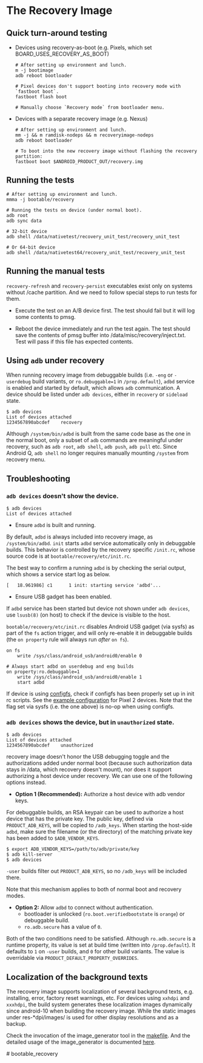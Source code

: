 The Recovery Image
==================

Quick turn-around testing
-------------------------

* Devices using recovery-as-boot (e.g. Pixels, which set BOARD\_USES\_RECOVERY\_AS\_BOOT)

      # After setting up environment and lunch.
      m -j bootimage
      adb reboot bootloader

      # Pixel devices don't support booting into recovery mode with `fastboot boot`.
      fastboot flash boot

      # Manually choose `Recovery mode` from bootloader menu.

* Devices with a separate recovery image (e.g. Nexus)

      # After setting up environment and lunch.
      mm -j && m ramdisk-nodeps && m recoveryimage-nodeps
      adb reboot bootloader

      # To boot into the new recovery image without flashing the recovery partition:
      fastboot boot $ANDROID_PRODUCT_OUT/recovery.img

Running the tests
-----------------

    # After setting up environment and lunch.
    mmma -j bootable/recovery

    # Running the tests on device (under normal boot).
    adb root
    adb sync data

    # 32-bit device
    adb shell /data/nativetest/recovery_unit_test/recovery_unit_test

    # Or 64-bit device
    adb shell /data/nativetest64/recovery_unit_test/recovery_unit_test

Running the manual tests
------------------------

`recovery-refresh` and `recovery-persist` executables exist only on systems without
/cache partition. And we need to follow special steps to run tests for them.

- Execute the test on an A/B device first. The test should fail but it will log
  some contents to pmsg.

- Reboot the device immediately and run the test again. The test should save the
  contents of pmsg buffer into /data/misc/recovery/inject.txt. Test will pass if
  this file has expected contents.

Using `adb` under recovery
--------------------------

When running recovery image from debuggable builds (i.e. `-eng` or `-userdebug` build variants, or
`ro.debuggable=1` in `/prop.default`), `adbd` service is enabled and started by default, which
allows `adb` communication. A device should be listed under `adb devices`, either in `recovery` or
`sideload` state.

    $ adb devices
    List of devices attached
    1234567890abcdef    recovery

Although `/system/bin/adbd` is built from the same code base as the one in the normal boot, only a
subset of `adb` commands are meaningful under recovery, such as `adb root`, `adb shell`, `adb push`,
`adb pull` etc. Since Android Q, `adb shell` no longer requires manually mounting `/system` from
recovery menu.

## Troubleshooting

### `adb devices` doesn't show the device.

    $ adb devices
    List of devices attached

 * Ensure `adbd` is built and running.

By default, `adbd` is always included into recovery image, as `/system/bin/adbd`. `init` starts
`adbd` service automatically only in debuggable builds. This behavior is controlled by the recovery
specific `/init.rc`, whose source code is at `bootable/recovery/etc/init.rc`.

The best way to confirm a running `adbd` is by checking the serial output, which shows a service
start log as below.

    [   18.961986] c1      1 init: starting service 'adbd'...

 * Ensure USB gadget has been enabled.

If `adbd` service has been started but device not shown under `adb devices`, use `lsusb(8)` (on
host) to check if the device is visible to the host.

`bootable/recovery/etc/init.rc` disables Android USB gadget (via sysfs) as part of the `fs` action
trigger, and will only re-enable it in debuggable builds (the `on property` rule will always run
_after_ `on fs`).

    on fs
        write /sys/class/android_usb/android0/enable 0

    # Always start adbd on userdebug and eng builds
    on property:ro.debuggable=1
        write /sys/class/android_usb/android0/enable 1
        start adbd

If device is using [configfs](https://www.kernel.org/doc/Documentation/usb/gadget_configfs.txt),
check if configfs has been properly set up in init rc scripts. See the [example
configuration](https://android.googlesource.com/device/google/wahoo/+/master/init.recovery.hardware.rc)
for Pixel 2 devices. Note that the flag set via sysfs (i.e. the one above) is no-op when using
configfs.

### `adb devices` shows the device, but in `unauthorized` state.

    $ adb devices
    List of devices attached
    1234567890abcdef    unauthorized

recovery image doesn't honor the USB debugging toggle and the authorizations added under normal boot
(because such authorization data stays in /data, which recovery doesn't mount), nor does it support
authorizing a host device under recovery. We can use one of the following options instead.

 * **Option 1 (Recommended):** Authorize a host device with adb vendor keys.

For debuggable builds, an RSA keypair can be used to authorize a host device that has the private
key. The public key, defined via `PRODUCT_ADB_KEYS`, will be copied to `/adb_keys`. When starting
the host-side `adbd`, make sure the filename (or the directory) of the matching private key has been
added to `$ADB_VENDOR_KEYS`.

    $ export ADB_VENDOR_KEYS=/path/to/adb/private/key
    $ adb kill-server
    $ adb devices

`-user` builds filter out `PRODUCT_ADB_KEYS`, so no `/adb_keys` will be included there.

Note that this mechanism applies to both of normal boot and recovery modes.

 * **Option 2:** Allow `adbd` to connect without authentication.
   * bootloader is unlocked (`ro.boot.verifiedbootstate` is `orange`) or debuggable build.
   * `ro.adb.secure` has a value of `0`.

Both of the two conditions need to be satisfied. Although `ro.adb.secure` is a runtime property, its
value is set at build time (written into `/prop.default`). It defaults to `1` on `-user` builds, and
`0` for other build variants. The value is overridable via `PRODUCT_DEFAULT_PROPERTY_OVERRIDES`.

Localization of the background texts
------------------------------------

The recovery image supports localization of several background texts, e.g. installing, error,
factory reset warnings, etc. For devices using `xxhdpi` and `xxxhdpi`, the build system generates
these localization images dynamically since android-10 when building the recovery image. While
the static images under res-*dpi/images/ is used for other display resolutions and as a
backup.

Check the invocation of the image_generator tool in the [makefile]. And the detailed usage of the
image_generator is documented [here](./tools/image_generator/README.md).

[makefile]: https://android.googlesource.com/platform/build/+/refs/heads/master/core/Makefile#1800
#   b o o t a b l e _ r e c o v e r y  
 